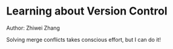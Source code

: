# Learning about Version Control
Author: Zhiwei Zhang

Solving merge conflicts takes conscious effort, but I can do it!
